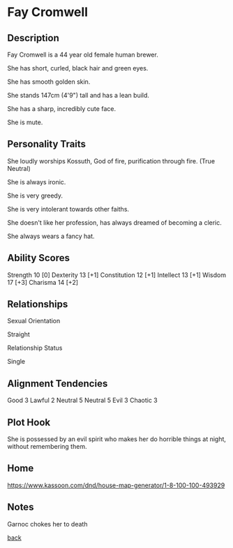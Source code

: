 # Fay Cromwell

## Description

Fay Cromwell is a 44 year old female human brewer.

She has short, curled, black hair and green eyes.

She has smooth golden skin.

She stands 147cm (4'9") tall and has a lean build.

She has a sharp, incredibly cute face.

She is mute.

## Personality Traits

She loudly worships Kossuth, God of fire, purification through fire. (True Neutral)

She is always ironic.

She is very greedy.

She is very intolerant towards other faiths.

She doesn't like her profession, has always dreamed of becoming a cleric.

She always wears a fancy hat.

## Ability Scores

Strength 10 [0]
Dexterity 13 [+1]
Constitution 12 [+1]
Intellect 13 [+1]
Wisdom 17 [+3]
Charisma 14 [+2]

## Relationships

Sexual Orientation

Straight

Relationship Status

Single

## Alignment Tendencies

Good 3 Lawful 2
Neutral 5 Neutral 5
Evil 3 Chaotic 3

## Plot Hook

She is possessed by an evil spirit who makes her do horrible things at night, without remembering them.

## Home

https://www.kassoon.com/dnd/house-map-generator/1-8-100-100-493929

## Notes

Garnoc chokes her to death

[back](../../../../story.md)

